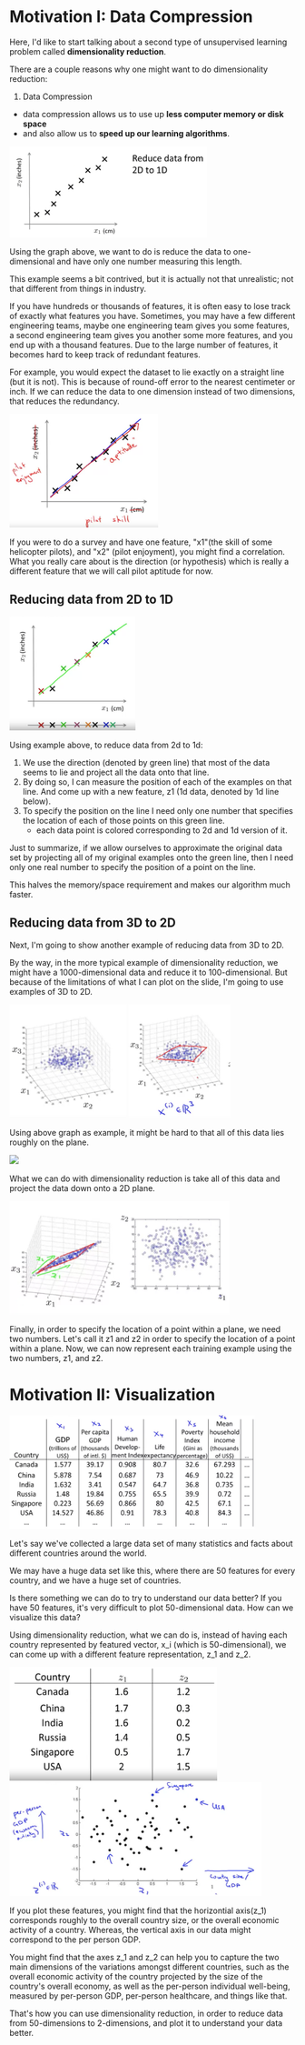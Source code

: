# Motivation I: Data Compression

Here, I'd like to start talking about a second type of unsupervised learning problem called **dimensionality reduction**.

There are a couple reasons why one might want to do dimensionality reduction:
1. Data Compression
 - data compression allows us to use up **less computer memory or disk space**
 - and also allow us to **speed up our learning algorithms**.

<img src="./img/2a/dataset.png" height="160"/>

Using the graph above, we want to do is reduce the data to one-dimensional and have only one number measuring this length. 

This example seems a bit contrived, but it is actually not that unrealistic; not that different from things in industry.

If you have hundreds or thousands of features, it is often easy to lose track of exactly what features you have. 
Sometimes, you may have a few different engineering teams, maybe one engineering team gives you some features, a second engineering team gives you another some more features, and you end up with a thousand features.
Due to the large number of features, it becomes hard to keep track of redundant features.

For example, you would expect the dataset to lie exactly on a straight line (but it is not). This is because of round-off error to the nearest centimeter or inch.
If we can reduce the data to one dimension instead of two dimensions, that reduces the redundancy.

<img src="./img/2a/dataset_pilot_example.png" height="200"/>

If you were to do a survey and have one feature, "x1"(the skill of some helicopter pilots), and "x2" (pilot enjoyment), you might find a correlation.
What you really care about is the direction (or hypothesis) which is really a different feature that we will call pilot aptitude for now.


## Reducing data from 2D to 1D

<img src="./img/2a/projection.png" height="200"/>

Using example above, to reduce data from 2d to 1d:

1. We use the direction (denoted by green line) that most of the data seems to lie and project all the data onto that line.
2. By doing so, I can measure the position of each of the examples on that line. And come up with a new feature, z1 (1d data, denoted by 1d line below).
3. To specify the position on the line I need only one number that specifies the location of each of those points on this green line.
   - each data point is colored corresponding to 2d and 1d version of it.

Just to summarize, if we allow ourselves to approximate the original data set by projecting all of my original examples onto the green line, then I need only one real number to specify the position of a point on the line.

This halves the memory/space requirement and makes our algorithm much faster.

## Reducing data from 3D to 2D

Next, I'm going to show another example of reducing data from 3D to 2D.

By the way, in the more typical example of dimensionality reduction, we might have a 1000-dimensional data and reduce it to 100-dimensional. But because of the limitations of what I can plot on the slide, I'm going to use examples of 3D to 2D.

<img src="./img/2a/3d_dataset.png" height="200"/>
<img src="./img/2a/3d_dataset_approx_plane.png" height="200"/>

Using above graph as example, it might be hard to that all of this data lies roughly on the plane.

<img src="./img/2a/3d_dataset_another_pov.png" height="200"/>

What we can do with dimensionality reduction is take all of this data and project the data down onto a 2D plane.

<img src="./img/2a/3d_dataset_project_to_2d.png" height="200"/>

Finally, in order to specify the location of a point within a plane, we need two numbers. Let's call it z1 and z2 in order to specify the location of a point within a plane. Now, we can now represent each training example using the two numbers, z1, and z2.

# Motivation II: Visualization

<img src="./img/2a/gdp_data.png" height="200"/>

Let's say we've collected a large data set of many statistics and facts about different countries around the world.

We may have a huge data set like this, where there are 50 features for every country, and we have a huge set of countries.

Is there something we can do to try to understand our data better? 
If you have 50 features, it's very difficult to plot 50-dimensional data. How can we visualize this data? 

Using dimensionality reduction, what we can do is, instead of having each country represented by featured vector, x_i (which is 50-dimensional), we can come up with a different feature representation, z_1 and z_2.

<img src="./img/2a/gdp_data_reduce_to_z.png" height="200"/>

<img src="./img/2a/gdp_z_plot.png" height="200"/>

If you plot these features, you might find that the horizontial axis(z_1) corresponds roughly to the overall country size, or the overall economic activity of a country. Whereas, the vertical axis in our data might correspond to the per person GDP.

You might find that the axes z_1 and z_2 can help you to capture the two main dimensions of the variations amongst different countries, such as the overall economic activity of the country projected by the size of the country's overall economy, as well as the per-person individual well-being, measured by per-person GDP, per-person healthcare, and things like that.

That's how you can use dimensionality reduction, in order to reduce data from 50-dimensions to 2-dimensions, and plot it to understand your data better.

